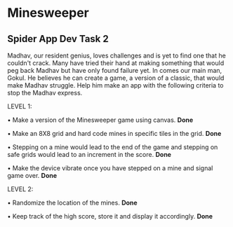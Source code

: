 # Minesweeper
## Spider App Dev Task 2

Madhav, our resident genius, loves challenges and is yet to find one that
he couldn't crack. Many have tried their hand at making something that would
peg back Madhav but have only found failure yet. In comes our main man,
Gokul. He believes he can create a game, a version of a classic, that would
make Madhav struggle. Help him make an app with the following criteria to
stop the Madhav express.

LEVEL 1:

• Make a version of the Minesweeper game using canvas. <b>Done</b>

• Make an 8X8 grid and hard code mines in specific tiles in the grid. <b>Done</b>

• Stepping on a mine would lead to the end of the game and stepping on
safe grids would lead to an increment in the score. <b>Done</b>

• Make the device vibrate once you have stepped on a mine and signal
game over. <b>Done</b>

LEVEL 2:

• Randomize the location of the mines. <b>Done</b>

• Keep track of the high score, store it and display it accordingly. <b>Done</b>
